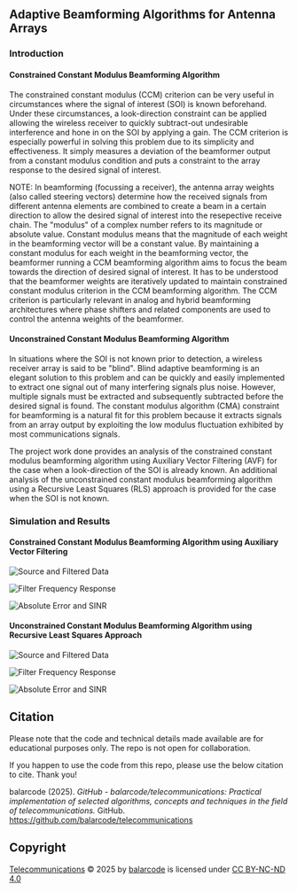 ## Adaptive Beamforming Algorithms for Antenna Arrays

### Introduction

#### Constrained Constant Modulus Beamforming Algorithm

The constrained constant modulus (CCM) criterion can be very useful in circumstances where the signal of interest (SOI) is known beforehand. Under these circumstances, a look-direction constraint can be applied allowing the wireless receiver to quickly subtract-out undesirable interference and hone in on the SOI by applying a gain. The CCM criterion is especially powerful in solving this problem due to its simplicity and effectiveness. It simply measures a deviation of the beamformer output from a constant modulus condition and puts a constraint to the array response to the desired signal of interest. 

NOTE: In beamforming (focussing a receiver), the antenna array weights (also called steering vectors) determine how the received signals from different antenna elements are combined to create a beam in a certain direction to allow the desired signal of interest into the resepective receive chain. The "modulus" of a complex number refers to its magnitude or absolute value. Constant modulus means that the magnitude of each weight in the beamforming vector will be a constant value. By maintaining a constant modulus for each weight in the beamforming vector, the beamformer running a CCM beamforming algorithm aims to focus the beam towards the direction of desired signal of interest. It has to be understood that the beamformer weights are iteratively updated to maintain constrained constant modulus criterion in the CCM beamforming algorithm. The CCM criterion is particularly relevant in analog and hybrid beamforming architectures where phase shifters and related components are used to control the antenna weights of the beamformer.

#### Unconstrained Constant Modulus Beamforming Algorithm

In situations where the SOI is not known prior to detection, a wireless receiver array is said to be "blind". Blind adaptive beamforming is an elegant solution to this problem and can be quickly and easily implemented to extract one signal out of many interfering signals plus noise. However, multiple signals must be extracted and subsequently subtracted before the desired signal is found. The constant modulus algorithm (CMA) constraint for beamforming is a natural fit for this problem because it extracts signals from an array output by exploiting the low modulus fluctuation exhibited by most communications signals.

The project work done provides an analysis of the constrained constant modulus beamforming algorithm using Auxiliary Vector Filtering (AVF) for the case when a look-direction of the SOI is already known. An additional analysis of the unconstrained constant modulus beamforming algorithm using a Recursive Least Squares (RLS) approach is provided for the case when the SOI is not known.

### Simulation and Results

#### Constrained Constant Modulus Beamforming Algorithm using Auxiliary Vector Filtering

![Source and Filtered Data](results/figure_ccm_avf_01.png)

![Filter Frequency Response](results/figure_ccm_avf_03.png)

![Absolute Error and SINR](results/figure_ccm_avf_02.png)

#### Unconstrained Constant Modulus Beamforming Algorithm using Recursive Least Squares Approach

![Source and Filtered Data](results/figure_rls_cma_01.png)

![Filter Frequency Response](results/figure_rls_cma_03.png)

![Absolute Error and SINR](results/figure_rls_cma_02.png)

## Citation

Please note that the code and technical details made available are for educational purposes only. The repo is not open for collaboration.

If you happen to use the code from this repo, please use the below citation to cite. Thank you!

balarcode (2025). *GitHub - balarcode/telecommunications: Practical implementation of selected algorithms, concepts and techniques in the field of telecommunications.* GitHub. https://github.com/balarcode/telecommunications

## Copyright

<a href="https://github.com/balarcode/telecommunications">Telecommunications</a> © 2025 by <a href="https://github.com/balarcode">balarcode</a> is licensed under <a href="https://creativecommons.org/licenses/by-nc-nd/4.0/">CC BY-NC-ND 4.0</a>

<img src="https://mirrors.creativecommons.org/presskit/icons/cc.svg" alt="" style="max-width: 1em;max-height:1em;margin-left: .2em;"><img src="https://mirrors.creativecommons.org/presskit/icons/by.svg" alt="" style="max-width: 1em;max-height:1em;margin-left: .2em;"><img src="https://mirrors.creativecommons.org/presskit/icons/nc.svg" alt="" style="max-width: 1em;max-height:1em;margin-left: .2em;"><img src="https://mirrors.creativecommons.org/presskit/icons/nd.svg" alt="" style="max-width: 1em;max-height:1em;margin-left: .2em;">

